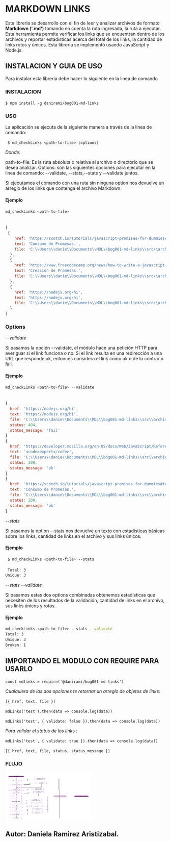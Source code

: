 #  MARKDOWN LINKS 
Esta libreria  se desarrollo con el fin de leer y analizar archivos de formato **Markdown ('.md')** tomando en cuenta la ruta ingresada, la ruta a ejecutar. Esta herramienta permite verificar los links que se encuentran dentro de los archivos y reportar estadísticas acerca del total de los links, la cantidad de links rotos y únicos. Esta libreria se implementó usando JavaScript y Node.js.
 

##  INSTALACION Y GUIA DE USO

Para instalar esta libreria debe hacer lo siguiente en la linea de comando 

### INSTALACION

`$ npm install -g danirami/bog001-md-links`


### USO

La aplicación se ejecuta de la siguiente manera a través de la linea de comando:


 ` $ md_checkLinks <path-to-file> [options]`



_Donde:_

path-to-file: Es la ruta absoluta o relativa al archivo o directorio que se desea analizar.
Options: son las siguientes opciones para ejecutar en la linea de comando: --validate, --stats,--stats y --validate juntos.

Si ejecutamos el comando  con una ruta sin ninguna option nos devuelve un arreglo de los links que contenga el archivo Markdown.

 
#### Ejemplo

```js
md_checkLinks <path-to-file>


[
 {
    href: 'https://scotch.io/tutorials/javascript-promises-for-dummies#toc-consuming-promises',
    text: 'Consumo de Promesas.',
    file: 'C:\\Users\\danie\\Documents\\MDL\\bog001-md-links\\src\\archivo.md'
  },
  {
    href: 'https://www.freecodecamp.org/news/how-to-write-a-javascript-promise-4ed8d44292b8/',
    text: 'Creación de Promesas.',
    file: 'C:\\Users\\danie\\Documents\\MDL\\bog001-md-links\\src\\archivo.md'
  },
  {
    href: 'https://nodejs.org/hi',
    text: 'https://nodejs.org/hi',
    file: 'C:\\Users\\danie\\Documents\\MDL\\bog001-md-links\\src\\archivo.md'
  }
]
```

### Options


_--validate_

Si pasamos la opción --validate, el módulo hace una petición HTTP para averiguar si el link funciona o no. Si el link resulta en una redirección a una URL que responde ok, entonces considera el link como ok o de lo contrario fail.


#### Ejemplo

```js
md_checkLinks <path-to-file> --validate

 
{
  href: 'https://nodejs.org/hi',
  text: 'https://nodejs.org/hi',
  file: 'C:\\Users\\danie\\Documents\\MDL\\bog001-md-links\\src\\archivo.md',
  status: 404,
  status_message: 'fail'
}
{
  href: 'https://developer.mozilla.org/en-US/docs/Web/JavaScript/Reference/Statements/export/',
  text: '<code>export</code>',
  file: 'C:\\Users\\danie\\Documents\\MDL\\bog001-md-links\\src\\archivo.md',
  status: 200,
  status_message: 'ok'
}
{
  href: 'https://scotch.io/tutorials/javascript-promises-for-dummies#toc-consuming-promises',
  text: 'Consumo de Promesas.',
  file: 'C:\\Users\\danie\\Documents\\MDL\\bog001-md-links\\src\\archivo.md',
  status: 200,
  status_message: 'ok'
}
```

 _--stats_

Si pasamos la option --stats nos devuelve un texto con estadísticas básicas sobre los links, cantidad de links en el archivo y sus links únicos.


#### Ejemplo

```sh
 $ md_checkLinks <path-to-file> --stats

 Total: 3
Unique: 3 
```


_--stats --validate_

Si pasamos estas dos options combinadas obtenemos  estadísticas que necesiten de los resultados de la validación, cantidad de links en el archivo, sus links únicos y rotos.


#### Ejemplo

```sh
md_checkLinks <path-to-file> --stats --validate
Total: 3
Unique: 3
Broken: 1
```


## IMPORTANDO EL  MODULO  CON  REQUIRE  PARA USARLO


`const mdlinks = require('@danirami/bog001-md-links')`

_Cualquiera de las dos opciones te retornar un arreglo de objetos de links:_

 ``[{ href, text, file }]``


`mdLinks('test').then(data => console.log(data))`


`mdLinks('test', { validate: false }).then(data => console.log(data))`




_Para validar el status de los links  :_

`mdLinks('test', { validate: true }).then(data => console.log(data))`

`[{ href, text, file, status, status_message }]`




### FLUJO 

<img width='270' height='150' src='img/flujo.png' alt='diagrama'>
 


## Autor: Daniela Ramirez  Aristizabal.